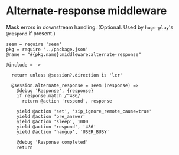 Alternate-response middleware
=============================

Mask errors in downstream handling. (Optional. Used by `huge-play`'s `@respond` if present.)

    seem = require 'seem'
    pkg = require '../package.json'
    @name = "#{pkg.name}:middleware:alternate-response"

    @include = ->

      return unless @session?.direction is 'lcr'

      @session.alternate_response = seem (response) =>
        @debug 'Response', {response}
        if response.match /^486/
          return @action 'respond', response

        yield @action 'set', 'sip_ignore_remote_cause=true'
        yield @action 'pre_answer'
        yield @action 'sleep', 1000
        yield @action 'respond', '486'
        yield @action 'hangup', 'USER_BUSY'

        @debug 'Response completed'
        return
